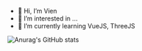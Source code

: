 - 👋 Hi, I’m Vien
- 👀 I’m interested in ...
- 🌱 I’m currently learning VueJS, ThreeJS


![Anurag's GitHub stats](https://github-readme-stats.vercel.app/api?username=vienlamthe&show_icons=true&theme=radical)
<!---
vienlamthe/vienlamthe is a ✨ special ✨ repository because its `README.md` (this file) appears on your GitHub profile.
You can click the Preview link to take a look at your changes.
--->

